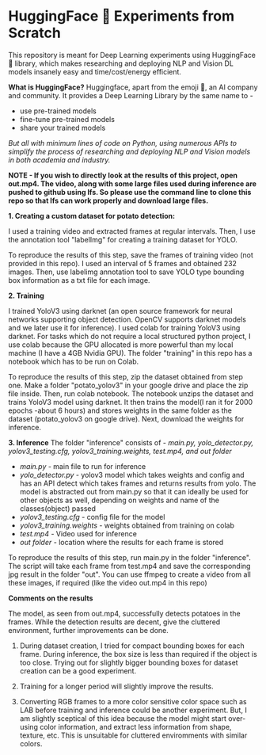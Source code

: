 # HuggingFace 🤗 Experiments from Scratch

This repository is meant for Deep Learning experiments using HuggingFace 🤗 library, which makes researching and deploying NLP and Vision DL models insanely easy and time/cost/energy efficient. 

**What is HuggingFace?**
Huggingface, apart from the emoji 🤗, an AI company and community. It provides a Deep Learning Library by the same name to - 
* use pre-trained models
* fine-tune pre-trained models
* share your trained models

*But all with minimum lines of code on Python, using numerous APIs to simplify the process of researching and deploying NLP and Vision models in both academia and industry.*

**NOTE - If you wish to directly look at the results of this project, open out.mp4. The video, along with some large files used during inference are pushed to github using lfs. So please use the command line to clone this repo so that lfs can work properly and download large files.**

**1. Creating a custom dataset for potato detection:**

I used a training video and extracted frames at regular intervals. Then, I use the annotation tool "labelImg" for creating a training dataset for YOLO. 

To reproduce the results of this step, save the frames of training video (not provided in this repo). I used an interval of 5 frames and obtained 232 images. Then, use labelimg annotation tool to save YOLO type bounding box information as a txt file for each image.

**2. Training**

I trained YoloV3 using darknet (an open source framework for neural networks supporting object detection. OpenCV supports darknet models and we later use it for inference).
I used colab for training YoloV3 using darknet. For tasks which do not require a local structured python project, I use colab because the GPU allocated is more powerful than my local machine (I have a 4GB Nvidia GPU). The folder "training" in this repo has a notebook which has to be run on Colab.

To reproduce the results of this step, zip the dataset obtained from step one. Make a folder "potato_yolov3" in your google drive and place the zip file inside. Then, run colab notebook. The notebook unzips the dataset and trains YoloV3 model using darknet. It then trains the model(I ran it for 2000 epochs -about 6 hours) and stores weights in the same folder as the dataset (potato_yolov3 on google drive). Next, download the weights for inference.

**3. Inference**
The folder "inference" consists of - *main.py, yolo_detector.py, yolov3_testing.cfg, yolov3_training.weights, test.mp4, and out folder*

* *main.py -* main file to run for inference
* *yolo_detector.py -* yolov3 model which takes weights and config and has an API detect which takes frames and returns results from yolo. The model is abstracted out from main.py so that it can ideally be used for other objects as well, depending on weights and name of the classes(object) passed
* *yolov3_testing.cfg -* config file for the model
* *yolov3_training.weights -* weights obtained from training on colab
* *test.mp4 -* Video used for inference
* *out folder -* location where the results for each frame is stored

To reproduce the results of this step, run main.py in the folder "inference". The script will take each frame from test.mp4 and save the corresponding jpg result in the folder "out". You can use ffmpeg to create a video from all these images, if required (like the video out.mp4 in this repo)

**Comments on the results**

The model, as seen from out.mp4, successfully detects potatoes in the frames. While the detection results are decent, give the cluttered environment, further improvements can be done.

1. During dataset creation, I tried for compact bounding boxes for each frame. During inference, the box size is less than required if the object is too close. Trying out for slightly bigger bounding boxes for dataset creation can be a good experiment.

2. Training for a longer period will slightly improve the results.

3. Converting RGB frames to a more color sensitive color space such as LAB before training and inference could be another experiment. But, I am slightly sceptical of this idea because the model might start over-using color information, and extract less information from shape, texture, etc. This is unsuitable for cluttered enviromments with similar colors.






